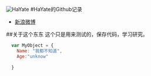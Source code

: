 ![HaYate](https://avatars2.githubusercontent.com/u/14178940 "蛤蛤蛤")
#HaYate的Github记录

* [新浪微博](http://weibo.com/u/100774474)

##关于这个东东
    这个只是用来测试的，保存代码，学习研究。

```javascript
  var MyObject = {
    Name: "我都不知道",
    Age:"unknow"
    
  }
```